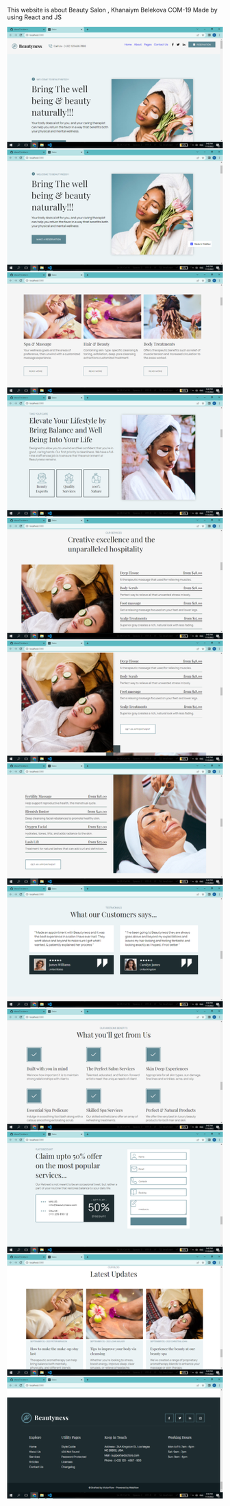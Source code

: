 This website is about Beauty Salon , Khanaiym Belekova COM-19
Made by using React and JS




![alt tag](screens/1.png)
![alt tag](screens/2.png)
![alt tag](screens/3.png)
![alt tag](screens/4.png)
![alt tag](screens/5.png)
![alt tag](screens/6.png)
![alt tag](screens/7.png)
![alt tag](screens/8.png)
![alt tag](screens/9.png)
![alt tag](screens/10.png)
![alt tag](screens/11.png)
![alt tag](screens/12.png)
